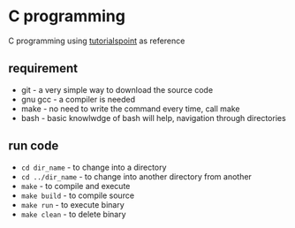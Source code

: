 # C programming
C programming using [tutorialspoint][tutorialspoint] as reference

## requirement
* git - a very simple way to download the source code
* gnu gcc - a compiler is needed
* make - no need to write the command every time, call make
* bash - basic knowlwdge of bash will help, navigation through directories

## run code
* `cd dir_name` - to change into a directory
* `cd ../dir_name` - to change into another directory from another
* `make` - to compile and execute
* `make build` - to compile source
* `make run` - to execute binary
* `make clean` - to delete binary


#
[tutorialspoint]:https://www.tutorialspoint.com



